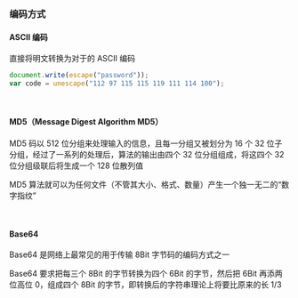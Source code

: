 ### 编码方式

#### ASCII 编码

直接将明文转换为对于的 ASCII 编码

```js
document.write(escape("password"));
var code = unescape("112 97 115 115 119 111 114 100");
```

<br>

#### MD5（Message Digest Algorithm MD5）

MD5 码以 512 位分组来处理输入的信息，且每一分组又被划分为 16 个 32 位子分组，经过了一系列的处理后，算法的输出由四个 32 位分组组成，将这四个 32 位分组级联后将生成一个 128 位散列值

MD5 算法就可以为任何文件（不管其大小、格式、数量）产生一个独一无二的“数字指纹”

<br>

#### Base64

Base64 是网络上最常见的用于传输 8Bit 字节码的编码方式之一

Base64 要求把每三个 8Bit 的字节转换为四个 6Bit 的字节，然后把 6Bit 再添两位高位 0，组成四个 8Bit 的字节，即转换后的字符串理论上将要比原来的长 1/3
